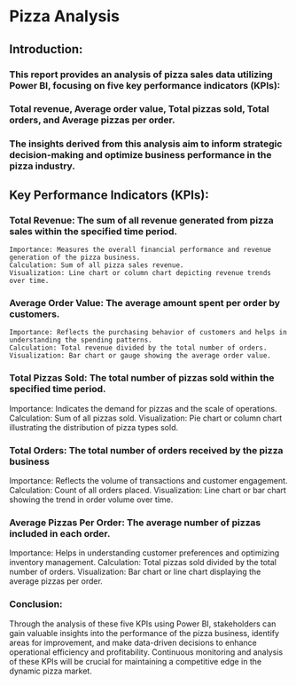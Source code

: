 # Pizza Analysis

## Introduction:
### This report provides an analysis of pizza sales data utilizing Power BI, focusing on five key performance indicators (KPIs): 
### Total revenue, Average order value, Total pizzas sold, Total orders, and Average pizzas per order. 
### The insights derived from this analysis aim to inform strategic decision-making and optimize business performance in the pizza industry.

## Key Performance Indicators (KPIs):

### Total Revenue: The sum of all revenue generated from pizza sales within the specified time period.
    Importance: Measures the overall financial performance and revenue generation of the pizza business.
    Calculation: Sum of all pizza sales revenue.
    Visualization: Line chart or column chart depicting revenue trends over time.

### Average Order Value:  The average amount spent per order by customers.
    Importance: Reflects the purchasing behavior of customers and helps in understanding the spending patterns.
    Calculation: Total revenue divided by the total number of orders.
    Visualization: Bar chart or gauge showing the average order value.

### Total Pizzas Sold: The total number of pizzas sold within the specified time period.
   Importance: Indicates the demand for pizzas and the scale of operations.
   Calculation: Sum of all pizzas sold.
   Visualization: Pie chart or column chart illustrating the distribution of pizza types sold.

### Total Orders: The total number of orders received by the pizza business
   Importance: Reflects the volume of transactions and customer engagement.
   Calculation: Count of all orders placed.
   Visualization: Line chart or bar chart showing the trend in order volume over time.

### Average Pizzas Per Order: The average number of pizzas included in each order.
   Importance: Helps in understanding customer preferences and optimizing inventory management.
   Calculation: Total pizzas sold divided by the total number of orders.
   Visualization: Bar chart or line chart displaying the average pizzas per order.

### Conclusion: 
Through the analysis of these five KPIs using Power BI, stakeholders can gain valuable insights into the performance of the pizza business, identify areas for improvement, and make data-driven decisions to enhance operational efficiency and profitability. Continuous monitoring and analysis of these KPIs will be crucial for maintaining a competitive edge in the dynamic pizza market.





